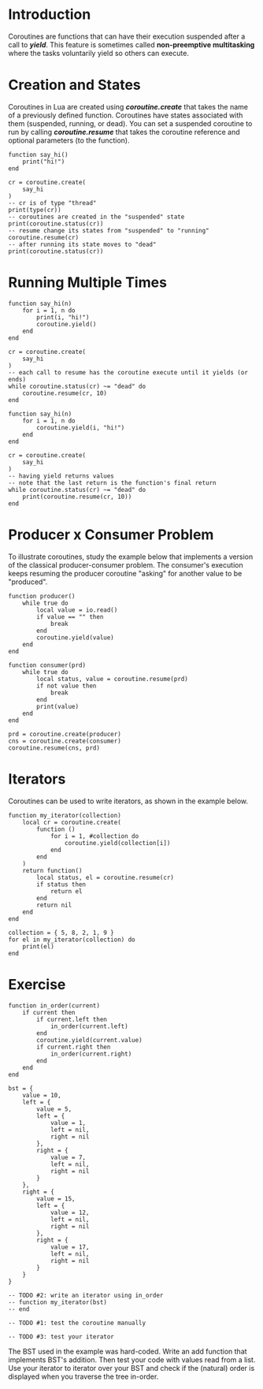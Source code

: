 # Introduction

Coroutines are functions that can have their execution suspended after a call to ***yield***. This feature is sometimes called **non-preemptive multitasking** where the tasks voluntarily yield so others can execute. 

# Creation and States

Coroutines in Lua are created using ***coroutine.create*** that takes the name of a previously defined function. Coroutines have states associated with them (suspended, running, or dead). You can set a suspended coroutine to run by calling ***coroutine.resume*** that takes the coroutine reference and optional parameters (to the function). 

```
function say_hi()
    print("hi!")
end

cr = coroutine.create(
    say_hi
)
-- cr is of type "thread"
print(type(cr)) 
-- coroutines are created in the "suspended" state
print(coroutine.status(cr)) 
-- resume change its states from "suspended" to "running"
coroutine.resume(cr) 
-- after running its state moves to "dead"
print(coroutine.status(cr)) 
```

# Running Multiple Times

```
function say_hi(n)
    for i = 1, n do
        print(i, "hi!")
        coroutine.yield()
    end
end

cr = coroutine.create(
    say_hi
)
-- each call to resume has the coroutine execute until it yields (or ends)
while coroutine.status(cr) ~= "dead" do
    coroutine.resume(cr, 10) 
end
```

```
function say_hi(n)
    for i = 1, n do
        coroutine.yield(i, "hi!")
    end
end

cr = coroutine.create(
    say_hi
)
-- having yield returns values
-- note that the last return is the function's final return
while coroutine.status(cr) ~= "dead" do
    print(coroutine.resume(cr, 10))
end
```

# Producer x Consumer Problem

To illustrate coroutines, study the example below that implements a version of the classical producer-consumer problem. The consumer's execution keeps resuming the producer coroutine "asking" for another value to be "produced". 

```
function producer()
    while true do
        local value = io.read()
        if value == "" then 
            break
        end
        coroutine.yield(value)    
    end
end

function consumer(prd)
    while true do
        local status, value = coroutine.resume(prd)
        if not value then
            break
        end
        print(value)
    end
end

prd = coroutine.create(producer)
cns = coroutine.create(consumer)
coroutine.resume(cns, prd)
```

# Iterators

Coroutines can be used to write iterators, as shown in the example below. 

```
function my_iterator(collection)
    local cr = coroutine.create(
        function ()
            for i = 1, #collection do
                coroutine.yield(collection[i])
            end
        end
    )
    return function() 
        local status, el = coroutine.resume(cr)
        if status then
            return el 
        end
        return nil
    end
end

collection = { 5, 8, 2, 1, 9 }
for el in my_iterator(collection) do
    print(el)
end
```

# Exercise

```
function in_order(current) 
    if current then
        if current.left then
            in_order(current.left)
        end
        coroutine.yield(current.value)
        if current.right then
            in_order(current.right)
        end
    end
end

bst = {
    value = 10, 
    left = {
        value = 5, 
        left = {
            value = 1, 
            left = nil, 
            right = nil
        }, 
        right = {
            value = 7, 
            left = nil, 
            right = nil
        }
    }, 
    right = { 
        value = 15, 
        left = {
            value = 12, 
            left = nil, 
            right = nil
        }, 
        right = {
            value = 17, 
            left = nil, 
            right = nil
        }
    }
}

-- TODO #2: write an iterator using in_order
-- function my_iterator(bst)    
-- end

-- TODO #1: test the coroutine manually

-- TODO #3: test your iterator 

```

The BST used in the example was hard-coded. Write an add function that implements BST's addition. Then test your code with values read from a list. Use your iterator to iterator over your BST and check if the (natural) order is displayed when you traverse the tree in-order. 